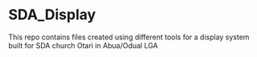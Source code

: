 # SDA_Display
This repo contains files created using different tools for a display system built for SDA church Otari in Abua/Odual LGA
